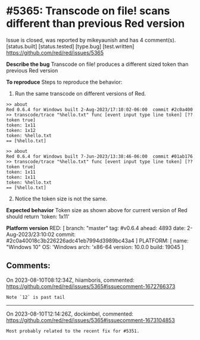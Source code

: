 
#5365: Transcode on file! scans different than previous Red version
================================================================================
Issue is closed, was reported by mikeyaunish and has 4 comment(s).
[status.built] [status.tested] [type.bug] [test.written]
<https://github.com/red/red/issues/5365>



**Describe the bug**
Transcode on file! produces a different sized token than previous Red version

**To reproduce**
Steps to reproduce the behavior:
1. Run the same transcode on different versions of Red.
```
>> about
Red 0.6.4 for Windows built 2-Aug-2023/17:10:02-06:00  commit #2c0a400
>> transcode/trace "%hello.txt" func [event input type line token] [?? token true]
token: 1x11
token: 1x12
token: %hello.txt
== [%hello.txt]
```

```
>> about
Red 0.6.4 for Windows built 7-Jun-2023/13:38:46-06:00  commit #01ab176
>> transcode/trace "%hello.txt" func [event input type line token] [?? token true]
token: 1x11
token: 1x11
token: %hello.txt
== [%hello.txt]
```
2. Notice the token size is not the same.

**Expected behavior**
Token size as shown above for current version of Red should return 'token: 1x11' 

**Platform version**
RED: [ branch: "master" tag: #v0.6.4 ahead: 4893 date: 2-Aug-2023/23:10:02 commit: #2c0a40018c3b226226adc41eb7994d3989bc43a4 ]
PLATFORM: [ name: "Windows 10" OS: 'Windows arch: 'x86-64 version: 10.0.0 build: 19045 ]




Comments:
--------------------------------------------------------------------------------

On 2023-08-10T08:12:34Z, hiiamboris, commented:
<https://github.com/red/red/issues/5365#issuecomment-1672766373>

    Note `12` is past tail

--------------------------------------------------------------------------------

On 2023-08-10T12:14:26Z, dockimbel, commented:
<https://github.com/red/red/issues/5365#issuecomment-1673104853>

    Most probably related to the recent fix for #5351.

